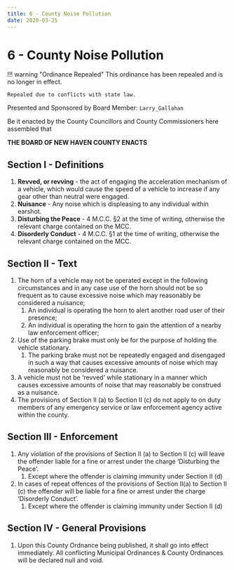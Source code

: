 ```yaml
---
title: 6 - County Noise Pollution
date: 2020-03-25
---
```

# 6 - County Noise Pollution

!!! warning "Ordinance Repealed"
    This ordinance has been repealed and is no longer in effect.

    Repealed due to conflicts with state law.

Presented and Sponsored by Board Member: `Larry_Gallahan`

Be it enacted by the County Councillors and County Commissioners here assembled that

__**THE BOARD OF NEW HAVEN COUNTY ENACTS**__

<div class="list-county" markdown="1">

## Section I - Definitions

1. **Revved, or revving** - the act of engaging the acceleration mechanism of a vehicle, which would cause the speed of a vehicle to increase if any gear other than neutral were engaged.
2. **Nuisance** - Any noise which is displeasing to any individual within earshot.
3. **Disturbing the Peace** - 4 M.C.C. §2 at the time of writing, otherwise the relevant charge contained on the MCC.
4. **Disorderly Conduct** - 4 M.C.C. §1 at the time of writing, otherwise the relevant charge contained on the MCC.

## Section II - Text

1. The horn of a vehicle may not be operated except in the following circumstances and in any case use of the horn should not be so frequent as to cause excessive noise which may reasonably be considered a nuisance;
    1. An individual is operating the horn to alert another road user of their presence;
    2. An individual is operating the horn to gain the attention of a nearby law enforcement officer;
2. Use of the parking brake must only be for the purpose of holding the vehicle stationary.
    1. The parking brake must not be repeatedly engaged and disengaged in such a way that causes excessive amounts of noise which may reasonably be considered a nuisance.
3. A vehicle must not be ‘revved’ while stationary in a manner which causes excessive amounts of noise
that may reasonably be construed as a nuisance.
4. The provisions of Section II (a) to Section II (c) do not apply to on duty members of any emergency service or law enforcement agency active within the county.

## Section III - Enforcement

1. Any violation of the provisions of Section II (a) to Section II (c) will leave the offender liable for a fine or arrest under the charge ‘Disturbing the Peace’.
    1. Except where the offender is claiming immunity under Section II (d)
2. In cases of repeat offences of the provisions of Section II(a) to Section II (c) the offender will be liable for a fine or arrest under the charge ‘Disorderly Conduct’.
    1. Except where the offender is claiming immunity under Section II (d)

## Section IV - General Provisions

1. Upon this County Ordnance being published, it shall go into effect immediately. All conflicting Municipal Ordinances & County Ordinances will be declared null and void.

</div>
